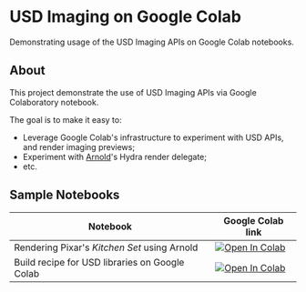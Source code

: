 # USD Imaging on Google Colab

Demonstrating usage of the USD Imaging APIs on Google Colab notebooks.

## About
This project demonstrate the use of USD Imaging APIs via Google Colaboratory notebook.

The goal is to make it easy to:
 * Leverage Google Colab's infrastructure to experiment with USD APIs, and render imaging previews;
 * Experiment with [Arnold](https://github.com/Autodesk/arnold-usd)'s Hydra render delegate;
 * etc. 

## Sample Notebooks

|Notebook|Google Colab link|
|---|---|
|Rendering Pixar's _Kitchen Set_ using Arnold|[![Open In Colab](https://colab.research.google.com/assets/colab-badge.svg)](https://colab.research.google.com/github/philsawicki/usd-imaging-on-google-colab/blob/main/render-kitchen-set.ipynb)|
|Build recipe for USD libraries on Google Colab|[![Open In Colab](https://colab.research.google.com/assets/colab-badge.svg)](https://colab.research.google.com/github/philsawicki/usd-imaging-on-google-colab/blob/main/build.ipynb)|
